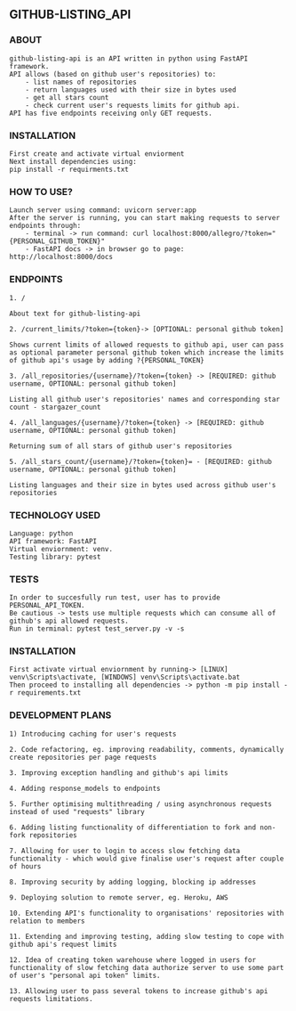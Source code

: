 ## GITHUB-LISTING_API

### ABOUT

    github-listing-api is an API written in python using FastAPI framework.
    API allows (based on github user's repositories) to:
        - list names of repositories
        - return languages used with their size in bytes used
        - get all stars count
        - check current user's requests limits for github api.
    API has five endpoints receiving only GET requests.

### INSTALLATION

    First create and activate virtual enviorment
    Next install dependencies using:
    pip install -r requirments.txt

### HOW TO USE?

    Launch server using command: uvicorn server:app
    After the server is running, you can start making requests to server endpoints through:
        - terminal -> run command: curl localhost:8000/allegro/?token="{PERSONAL_GITHUB_TOKEN}"
        - FastAPI docs -> in browser go to page: http://localhost:8000/docs

### ENDPOINTS

    1. /

    About text for github-listing-api

>

    2. /current_limits/?token={token}-> [OPTIONAL: personal github token]

    Shows current limits of allowed requests to github api, user can pass as optional parameter personal github token which increase the limits of github api's usage by adding ?{PERSONAL_TOKEN}

>

    3. /all_repositories/{username}/?token={token} -> [REQUIRED: github username, OPTIONAL: personal github token]

    Listing all github user's repositories' names and corresponding star count - stargazer_count

>

    4. /all_languages/{username}/?token={token} -> [REQUIRED: github username, OPTIONAL: personal github token]

    Returning sum of all stars of github user's repositories

>

    5. /all_stars_count/{username}/?token={token}= - [REQUIRED: github username, OPTIONAL: personal github token]

    Listing languages and their size in bytes used across github user's repositories

### TECHNOLOGY USED

    Language: python
    API framework: FastAPI
    Virtual enviornment: venv.
    Testing library: pytest

### TESTS

    In order to succesfully run test, user has to provide PERSONAL_API_TOKEN.
    Be cautious -> tests use multiple requests which can consume all of github's api allowed requests.
    Run in terminal: pytest test_server.py -v -s

### INSTALLATION

    First activate virtual enviornment by running-> [LINUX] venv\Scripts\activate, [WINDOWS] venv\Scripts\activate.bat
    Then proceed to installing all dependencies -> python -m pip install -r requirements.txt

### DEVELOPMENT PLANS

    1) Introducing caching for user's requests

>

    2. Code refactoring, eg. improving readability, comments, dynamically create repositories per page requests

>

    3. Improving exception handling and github's api limits

>

    4. Adding response_models to endpoints

>

    5. Further optimising multithreading / using asynchronous requests instead of used "requests" library

>

    6. Adding listing functionality of differentiation to fork and non-fork repositories

>

    7. Allowing for user to login to access slow fetching data functionality - which would give finalise user's request after couple of hours

>

    8. Improving security by adding logging, blocking ip addresses

>

    9. Deploying solution to remote server, eg. Heroku, AWS

>

    10. Extending API's functionality to organisations' repositories with relation to members

>

    11. Extending and improving testing, adding slow testing to cope with github api's request limits

>

    12. Idea of creating token warehouse where logged in users for functionality of slow fetching data authorize server to use some part of user's "personal api token" limits.

>

    13. Allowing user to pass several tokens to increase github's api requests limitations.

